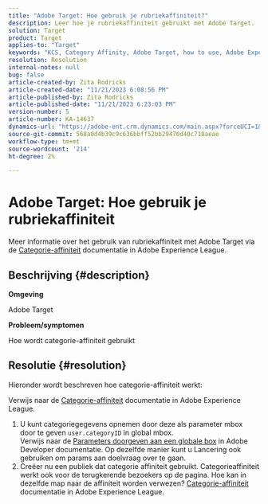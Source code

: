 ```yaml
---
title: "Adobe Target: Hoe gebruik je rubriekaffiniteit?"
description: Leer hoe je rubriekaffiniteit gebruikt met Adobe Target.
solution: Target
product: Target
applies-to: "Target"
keywords: "KCS, Category Affinity, Adobe Target, how to use, Adobe Experience League, global mbox"
resolution: Resolution
internal-notes: null
bug: false
article-created-by: Zita Rodricks
article-created-date: "11/21/2023 6:08:56 PM"
article-published-by: Zita Rodricks
article-published-date: "11/21/2023 6:23:03 PM"
version-number: 5
article-number: KA-14637
dynamics-url: "https://adobe-ent.crm.dynamics.com/main.aspx?forceUCI=1&pagetype=entityrecord&etn=knowledgearticle&id=93cf0e04-9988-ee11-8179-6045bd006295"
source-git-commit: 568a0d4b39c9c636bbff52bb29470d40c718aeae
workflow-type: tm+mt
source-wordcount: '214'
ht-degree: 2%

---
```


# Adobe Target: Hoe gebruik je rubriekaffiniteit


Meer informatie over het gebruik van rubriekaffiniteit met Adobe Target via de [Categorie-affiniteit](https://experienceleague.adobe.com/docs/target/using/audiences/visitor-profiles/category-affinity.html?lang=en) documentatie in Adobe Experience League.

## Beschrijving {#description}


<b>Omgeving</b>

Adobe Target

<b>Probleem/symptomen</b>

Hoe wordt categorie-affiniteit gebruikt


## Resolutie {#resolution}


Hieronder wordt beschreven hoe categorie-affiniteit werkt:

Verwijs naar de [Categorie-affiniteit](https://experienceleague.adobe.com/docs/target/using/audiences/visitor-profiles/category-affinity.html?lang=en) documentatie in Adobe Experience League.

1. U kunt categoriegegevens opnemen door deze als parameter mbox door te geven `user.categoryID` in global mbox.<br>    Verwijs naar de [Parameters doorgeven aan een globale box](https://developer.adobe.com/target/implement/client-side/atjs/global-mbox/pass-parameters-to-global-mbox/?lang=en "Klik om de koppeling te volgen: https://developer.adobe.com/target/implement/client-side/atjs/global-mbox/pass-parameters-to-global-mbox/?lang=en") in Adobe Developer documentatie.
Op dezelfde manier kunt u Lancering ook gebruiken om params aan doelvraag over te gaan.
2. Creëer nu een publiek dat categorie affiniteit gebruikt.    Categorieaffiniteit werkt ook voor de terugkerende bezoekers op de pagina.
Hoe kan in dezelfde map naar de affiniteit worden verwezen? [Categorie-affiniteit](https://experienceleague.adobe.com/docs/target/using/audiences/visitor-profiles/category-affinity.html?lang=en) documentatie in Adobe Experience League.

